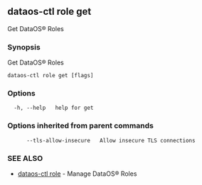 ## dataos-ctl role get

Get DataOS® Roles

### Synopsis

Get DataOS® Roles

```
dataos-ctl role get [flags]
```

### Options

```
  -h, --help   help for get
```

### Options inherited from parent commands

```
      --tls-allow-insecure   Allow insecure TLS connections
```

### SEE ALSO

* [dataos-ctl role](dataos-ctl_role.md)	 - Manage DataOS® Roles

